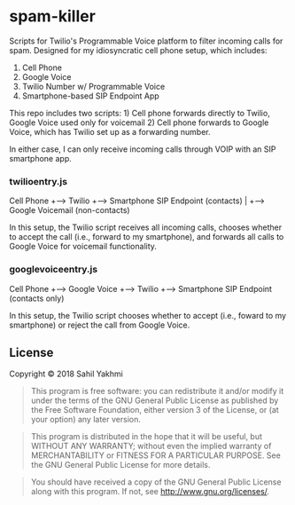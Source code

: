 spam-killer
===========

Scripts for Twilio's Programmable Voice platform to filter incoming calls for spam. Designed for my idiosyncratic cell phone setup, which includes:

1. Cell Phone
1. Google Voice
1. Twilio Number w/ Programmable Voice
1. Smartphone-based SIP Endpoint App

This repo includes two scripts: 1) Cell phone forwards directly to Twilio, Google Voice used only for voicemail 2) Cell phone forwards to Google Voice, which has Twilio set up as a forwarding number.

In either case, I can only receive incoming calls through VOIP with an SIP smartphone app.

### twilioentry.js

Cell Phone +--> Twilio +--> Smartphone SIP Endpoint (contacts)
                       |
                       +--> Google Voicemail (non-contacts)

In this setup, the Twilio script receives all incoming calls, chooses whether to accept the call (i.e., forward to my smartphone), and forwards all calls to Google Voice for voicemail functionality.

### googlevoiceentry.js

Cell Phone +--> Google Voice +--> Twilio +--> Smartphone SIP Endpoint (contacts only)

In this setup, the Twilio script chooses whether to accept (i.e., foward to my smartphone) or reject the call from Google Voice.

License
-------

Copyright &copy; 2018 Sahil Yakhmi

>This program is free software: you can redistribute it and/or modify
it under the terms of the GNU General Public License as published by
the Free Software Foundation, either version 3 of the License, or
(at your option) any later version.

>This program is distributed in the hope that it will be useful,
but WITHOUT ANY WARRANTY; without even the implied warranty of
MERCHANTABILITY or FITNESS FOR A PARTICULAR PURPOSE.  See the
GNU General Public License for more details.

>You should have received a copy of the GNU General Public License
along with this program.  If not, see <http://www.gnu.org/licenses/>.
